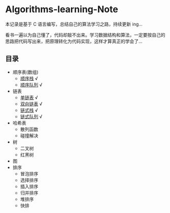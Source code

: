 # Algorithms-learning-Note

本记录是基于 C 语言编写，总结自己的算法学习之路，持续更新 ing...

看书一遍以为自己懂了，代码却敲不出来。学习数据结构和算法，一定要按自己的思路把代码写出来，把原理转化为代码实现，这样才算真正的学会了...

## 目录

* 顺序表(数组)
    * [顺序栈](https://github.com/zhujun2730/Algorithms-learning-Note/blob/master/Stack/array_stack.c) √
    * [顺序队列](https://github.com/zhujun2730/Algorithms-learning-Note/blob/master/Stack/array_queue.c) √
* 链表
    * [单链表](https://github.com/zhujun2730/Algorithms-learning-Note/blob/master/Linked%20List/single_linklist.c) √  
    * [双向链表](https://github.com/zhujun2730/Algorithms-learning-Note/blob/master/Linked%20List/double_linklist.c) √  
    * [链式栈](https://github.com/zhujun2730/Algorithms-learning-Note/blob/master/Stack/link_stack.c) √  
    * [链式队列](https://github.com/zhujun2730/Algorithms-learning-Note/blob/master/Queue/link_queue.c) √  
* 哈希表
    * 散列函数
    * 碰撞解决
* 树  
    * 二叉树
    * 红黑树
* 图  
* 排序
    * 冒泡排序
    * 选择排序
    * 插入排序
    * 归并排序
    * 堆排序
    * 快排

